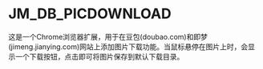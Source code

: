 # JM_DB_PICDOWNLOAD
这是一个Chrome浏览器扩展，用于在豆包(doubao.com)和即梦(jimeng.jianying.com)网站上添加图片下载功能。当鼠标悬停在图片上时，会显示一个下载按钮，点击即可将图片保存到默认下载目录。
